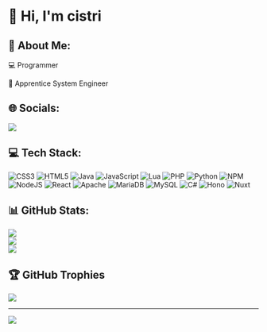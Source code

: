 # 👋 Hi, I'm cistri

## 💫 About Me:
💻 Programmer

🐧 Apprentice System Engineer


## 🌐 Socials:
![](https://dcbadge.vercel.app/api/shield/1120752487415156838)

## 💻 Tech Stack:
![CSS3](https://img.shields.io/badge/css3-%231572B6.svg?style=for-the-badge&logo=css3&logoColor=white) ![HTML5](https://img.shields.io/badge/html5-%23E34F26.svg?style=for-the-badge&logo=html5&logoColor=white) ![Java](https://img.shields.io/badge/java-%23ED8B00.svg?style=for-the-badge&logo=java&logoColor=white) ![JavaScript](https://img.shields.io/badge/javascript-%23323330.svg?style=for-the-badge&logo=javascript&logoColor=%23F7DF1E) ![Lua](https://img.shields.io/badge/lua-%232C2D72.svg?style=for-the-badge&logo=lua&logoColor=white) ![PHP](https://img.shields.io/badge/php-%23777BB4.svg?style=for-the-badge&logo=php&logoColor=white) ![Python](https://img.shields.io/badge/python-3670A0?style=for-the-badge&logo=python&logoColor=ffdd54) ![NPM](https://img.shields.io/badge/NPM-%23000000.svg?style=for-the-badge&logo=npm&logoColor=white) ![NodeJS](https://img.shields.io/badge/node.js-6DA55F?style=for-the-badge&logo=node.js&logoColor=white) ![React](https://img.shields.io/badge/react-%2320232a.svg?style=for-the-badge&logo=react&logoColor=%2361DAFB) ![Apache](https://img.shields.io/badge/apache-%23D42029.svg?style=for-the-badge&logo=apache&logoColor=white) ![MariaDB](https://img.shields.io/badge/MariaDB-003545?style=for-the-badge&logo=mariadb&logoColor=white) ![MySQL](https://img.shields.io/badge/mysql-%2300f.svg?style=for-the-badge&logo=mysql&logoColor=white) ![C#](https://img.shields.io/badge/csharp-%23323330f.svg?style=for-the-badge&logo=csharp&logoColor=white) ![Hono](https://img.shields.io/badge/hono-%23323330f.svg?style=for-the-badge&logo=hono&logoColor=white) ![Nuxt](https://img.shields.io/badge/nuxt-%23ED8B00.svg?style=for-the-badge&logo=nuxt&logoColor=white)
## 📊 GitHub Stats:
![](https://github-readme-stats.vercel.app/api?username=cistri404&theme=dark&hide_border=false&include_all_commits=true&count_private=false)<br/>
![](https://github-readme-streak-stats.herokuapp.com/?user=cistri404&theme=dark&hide_border=false)<br/>
![](https://github-readme-stats.vercel.app/api/top-langs/?username=cistri404&theme=dark&hide_border=false&include_all_commits=true&count_private=false&layout=compact)

## 🏆 GitHub Trophies
![](https://github-profile-trophy.vercel.app/?username=cistri404&theme=radical&no-frame=false&no-bg=true&margin-w=4)

---
[![](https://visitcount.itsvg.in/api?id=cistri404&icon=0&color=0)](https://visitcount.itsvg.in)

  
<!-- Proudly created with GPRM ( https://gprm.itsvg.in ) -->
